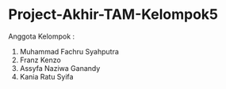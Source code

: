 # Project-Akhir-TAM-Kelompok5

Anggota Kelompok :
1. Muhammad Fachru Syahputra
2. Franz Kenzo
3. Assyfa Naziwa Ganandy
4. Kania Ratu Syifa
